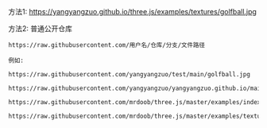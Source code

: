 方法1:
  https://yangyangzuo.github.io/three.js/examples/textures/golfball.jpg



方法2:
    普通公开仓库

    https://raw.githubusercontent.com/用户名/仓库/分支/文件路径

    例如:
        https://raw.githubusercontent.com/yangyangzuo/test/main/golfball.jpg
        https://raw.githubusercontent.com/yangyangzuo/yangyangzuo.github.io/main/three.js/examples/textures/golfball.jpg
        https://raw.githubusercontent.com/mrdoob/three.js/master/examples/index.html
        https://raw.githubusercontent.com/mrdoob/three.js/master/examples/textures/golfball.jpg



